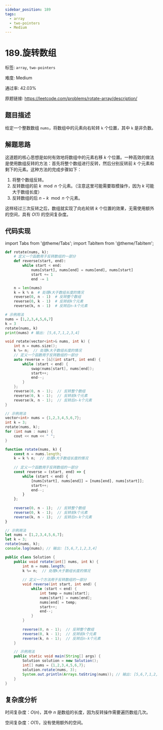 ```yaml
---
sidebar_position: 189
tags:
  - array
  - two-pointers
  - Medium
---
```


# 189.旋转数组

标签: `array`, `two-pointers`

难度: Medium

通过率: 42.03%

原题链接: https://leetcode.com/problems/rotate-array/description/

## 题目描述
给定一个整数数组 `nums`，将数组中的元素向右轮转 `k` 个位置，其中 `k` 是非负数。

## 解题思路
这道题的核心思想是如何有效地将数组中的元素右移 $k$ 个位置。一种高效的做法是使用数组反转的方法：首先将整个数组进行反转，然后分别反转前 $k$ 个元素和剩下的元素。这种方法的完成步骤如下：

1. 将整个数组反转。
2. 反转数组的前 $k \mod n$ 个元素。（注意这里可能需要取模操作，因为 $k$ 可能大于数组长度）
3. 反转数组的后 $n-k \mod n$ 个元素。

这样经过三次反转之后，数组就实现了向右轮转 $k$ 个位置的效果，无需使用额外的空间，具有 $O(1)$ 的空间复杂度。

## 代码实现
import Tabs from '@theme/Tabs';
import TabItem from '@theme/TabItem';

<Tabs>
<TabItem value="python" label="Python">

```python
def rotate(nums, k):
    # 定义一个函数用于反转数组的一部分
    def reverse(start, end):
        while start < end:
            nums[start], nums[end] = nums[end], nums[start]
            start += 1
            end -= 1

    n = len(nums)
    k = k % n  # 处理k大于数组长度的情况
    reverse(0, n - 1)  # 反转整个数组
    reverse(0, k - 1)  # 反转前k个元素
    reverse(k, n - 1)  # 反转后n-k个元素

# 示例用法
nums = [1,2,3,4,5,6,7]
k = 3
rotate(nums, k)
print(nums) # 输出: [5,6,7,1,2,3,4]
```

</TabItem>
<TabItem value="cpp" label="C++">

```cpp
void rotate(vector<int>& nums, int k) {
    int n = nums.size();
    k %= n;  // 处理k大于数组长度的情况
    // 定义一个函数用于反转数组的一部分
    auto reverse = [&](int start, int end) {
        while (start < end) {
            swap(nums[start], nums[end]);
            start++;
            end--;
        }
    };
    reverse(0, n - 1);  // 反转整个数组
    reverse(0, k - 1);  // 反转前k个元素
    reverse(k, n - 1);  // 反转后n-k个元素
}

// 示例用法
vector<int> nums = {1,2,3,4,5,6,7};
int k = 3;
rotate(nums, k);
for (int num : nums) {
    cout << num << " ";
}
```

</TabItem>
<TabItem value="javascript" label="JavaScript">

```javascript
function rotate(nums, k) {
    const n = nums.length;
    k = k % n;  // 处理k大于数组长度的情况
    
    // 定义一个函数用于反转数组的一部分
    const reverse = (start, end) => {
        while (start < end) {
            [nums[start], nums[end]] = [nums[end], nums[start]];
            start++;
            end--;
        }
    };
    
    reverse(0, n - 1);  // 反转整个数组
    reverse(0, k - 1);  // 反转前k个元素
    reverse(k, n - 1);  // 反转后n-k个元素
}

// 示例用法
let nums = [1,2,3,4,5,6,7];
let k = 3;
rotate(nums, k);
console.log(nums); // 输出: [5,6,7,1,2,3,4]
```

</TabItem>
<TabItem value="java" label="Java">

```java
public class Solution {
    public void rotate(int[] nums, int k) {
        int n = nums.length;
        k %= n;  // 处理k大于数组长度的情况
        
        // 定义一个方法用于反转数组的一部分
        void reverse(int start, int end) {
            while (start < end) {
                int temp = nums[start];
                nums[start] = nums[end];
                nums[end] = temp;
                start++;
                end--;
            }
        }
        
        reverse(0, n - 1);  // 反转整个数组
        reverse(0, k - 1);  // 反转前k个元素
        reverse(k, n - 1);  // 反转后n-k个元素
    }

    // 示例用法
    public static void main(String[] args) {
        Solution solution = new Solution();
        int[] nums = {1,2,3,4,5,6,7};
        solution.rotate(nums, 3);
        System.out.println(Arrays.toString(nums)); // 输出: [5,6,7,1,2,3,4]
    }
}
```

</TabItem>
</Tabs>

## 复杂度分析
时间复杂度：$O(n)$，其中 $n$ 是数组的长度，因为反转操作需要遍历数组几次。  
  
空间复杂度：$O(1)$，没有使用额外的空间。
